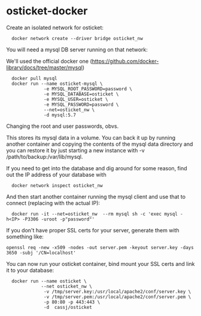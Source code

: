 # osticket-docker

Create an isolated network for osticket:

```
  docker network create --driver bridge osticket_nw
```

You will need a mysql DB server running on that network:

We'll used the official docker one (https://github.com/docker-library/docs/tree/master/mysql)

```
  docker pull mysql
  docker run --name osticket-mysql \
              -e MYSQL_ROOT_PASSWORD=password \
              -e MYSQL_DATABASE=osticket \
              -e MYSQL_USER=osticket \
              -e MYSQL_PASSWORD=password \
              --net=osticket_nw \
              -d mysql:5.7
```

Changing the root and user passwords, obvs.

This stores its mysql data in a volume. You can back it up by running another container and copying the contents of the mysql data directory and you can restore it by just starting a new instance with -v /path/to/backup:/var/lib/mysql.


If you need to get into the database and dig around for some reason, find out the IP address of your database with

```
  docker network inspect osticket_nw
```

And then start another container running the mysql client and use that to connect (replacing <IP> with the actual IP):

```
  docker run -it --net=osticket_nw  --rm mysql sh -c 'exec mysql -h<IP> -P3306 -uroot -p"password"'
```

If you don't have proper SSL certs for your server, generate them with something like: 

```
openssl req -new -x509 -nodes -out server.pem -keyout server.key -days 3650 -subj '/CN=localhost'
```

You can now run your osticket container, bind mount your SSL certs and link it to your database:

```
  docker run --name osticket \
             --net osticket_nw \
              -v /tmp/server.key:/usr/local/apache2/conf/server.key \
              -v /tmp/server.pem:/usr/local/apache2/conf/server.pem \
              -p 80:80 -p 443:443 \
              -d  cassj/osticket 
```



